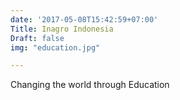 ```yaml
---
date: '2017-05-08T15:42:59+07:00'
Title: Inagro Indonesia
Draft: false
img: "education.jpg"

---
```


Changing the world through Education
